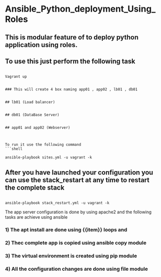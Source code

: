 # Ansible_Python_deployment_Using_Roles

## This is modular feature of to deploy python application using roles. 
## To use this just perform the following task
```shell

Vagrant up


### This will create 4 box naming app01 , app02 , lb01 , db01


## lb01 (Load balancer)


## db01 (DataBase Server)


## app01 and app02 (Webserver)



To run it use the following command
```shell

ansible-playbook sites.yml -u vagrant -k 

```

## After you have launched your configuration you can use the stack_restart at any time to restart the complete stack

```shell

ansible-playbook stack_restart.yml -u vagrant -k

``` 

The app server configuration is done by using apache2 and the following tasks are achieve using ansible
### 1) The apt install are done using {{item}} loops and 
### 2) Thec complete app is copied using ansible copy module
### 3) The virtual environment is created using pip module 
### 4) All the configuration changes are done using file module
